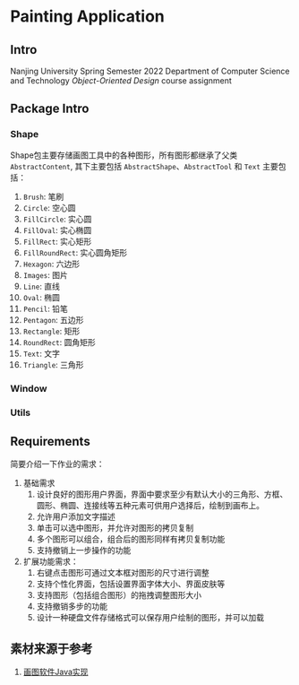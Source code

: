 # Painting Application

## Intro

Nanjing University Spring Semester 2022 Department of Computer Science and Technology *Object-Oriented Design* course assignment

## Package Intro

### Shape

Shape包主要存储画图工具中的各种图形，所有图形都继承了父类 `AbstractContent`, 其下主要包括 `AbstractShape`、`AbstractTool` 和 `Text` 主要包括：
1. `Brush`: 笔刷
2. `Circle`: 空心圆
3. `FillCircle`: 实心圆
4. `FillOval`: 实心椭圆
5. `FillRect`: 实心矩形
6. `FillRoundRect`: 实心圆角矩形
7. `Hexagon`: 六边形
8. `Images`: 图片
9. `Line`: 直线
10. `Oval`: 椭圆
11. `Pencil`: 铅笔
12. `Pentagon`: 五边形
13. `Rectangle`: 矩形
14. `RoundRect`: 圆角矩形
15. `Text`: 文字
16. `Triangle`: 三角形

### Window

### Utils

## Requirements

简要介绍一下作业的需求：
1. 基础需求
   1. 设计良好的图形用户界面，界面中要求至少有默认大小的三角形、方框、圆形、椭圆、连接线等五种元素可供用户选择后，绘制到画布上。
   2. 允许用户添加文字描述
   3. 单击可以选中图形，并允许对图形的拷贝复制
   4. 多个图形可以组合，组合后的图形同样有拷贝复制功能
   5. 支持撤销上一步操作的功能
2. 扩展功能需求：
   1. 右键点击图形可通过文本框对图形的尺寸进行调整
   2. 支持个性化界面，包括设置界面字体大小、界面皮肤等
   3. 支持图形（包括组合图形）的拖拽调整图形大小
   4. 支持撤销多步的功能
   5. 设计一种硬盘文件存储格式可以保存用户绘制的图形，并可以加载

## 素材来源于参考

1. [画图软件Java实现](https://github.com/HansGerry/Painting)
